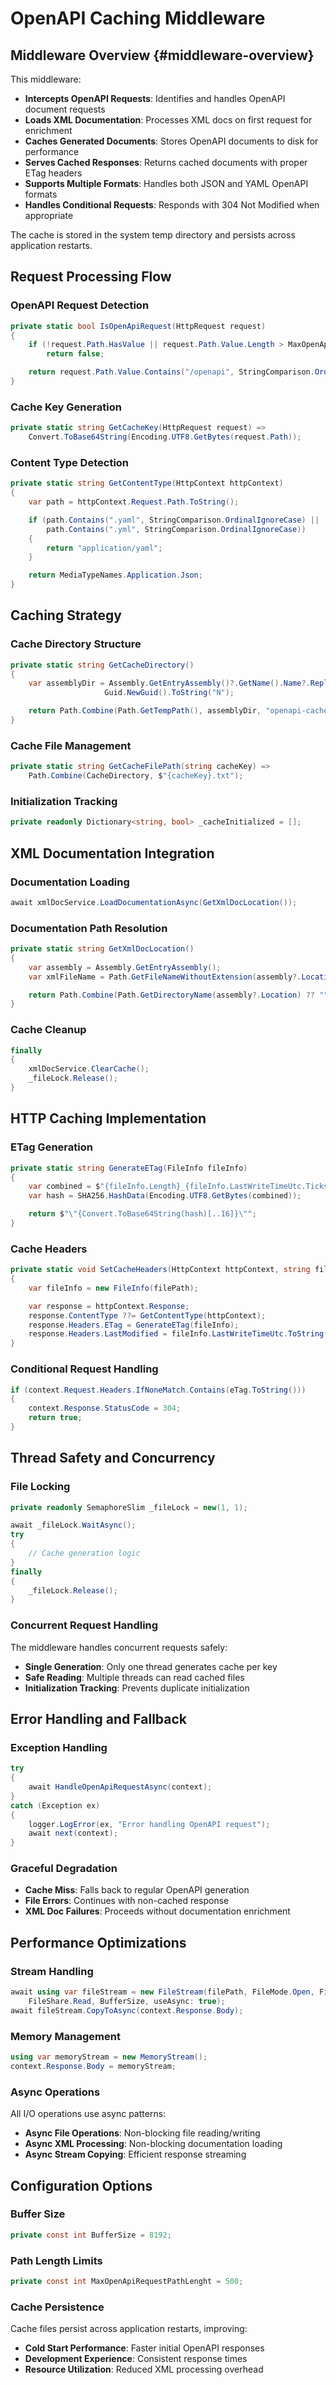 # OpenAPI Caching Middleware

## Middleware Overview {#middleware-overview}

This middleware:

- **Intercepts OpenAPI Requests**: Identifies and handles OpenAPI document requests
- **Loads XML Documentation**: Processes XML docs on first request for enrichment
- **Caches Generated Documents**: Stores OpenAPI documents to disk for performance
- **Serves Cached Responses**: Returns cached documents with proper ETag headers
- **Supports Multiple Formats**: Handles both JSON and YAML OpenAPI formats
- **Handles Conditional Requests**: Responds with 304 Not Modified when appropriate

The cache is stored in the system temp directory and persists across application restarts.

## Request Processing Flow

### OpenAPI Request Detection

```csharp
private static bool IsOpenApiRequest(HttpRequest request)
{
    if (!request.Path.HasValue || request.Path.Value.Length > MaxOpenApiRequestPathLenght)
        return false;

    return request.Path.Value.Contains("/openapi", StringComparison.OrdinalIgnoreCase);
}
```

### Cache Key Generation

```csharp
private static string GetCacheKey(HttpRequest request) => 
    Convert.ToBase64String(Encoding.UTF8.GetBytes(request.Path));
```

### Content Type Detection

```csharp
private static string GetContentType(HttpContext httpContext)
{
    var path = httpContext.Request.Path.ToString();

    if (path.Contains(".yaml", StringComparison.OrdinalIgnoreCase) || 
        path.Contains(".yml", StringComparison.OrdinalIgnoreCase))
    {
        return "application/yaml";
    }

    return MediaTypeNames.Application.Json;
}
```

## Caching Strategy

### Cache Directory Structure

```csharp
private static string GetCacheDirectory()
{
    var assemblyDir = Assembly.GetEntryAssembly()?.GetName().Name?.Replace('.', '_') ?? 
                     Guid.NewGuid().ToString("N");

    return Path.Combine(Path.GetTempPath(), assemblyDir, "openapi-cache");
}
```

### Cache File Management

```csharp
private static string GetCacheFilePath(string cacheKey) => 
    Path.Combine(CacheDirectory, $"{cacheKey}.txt");
```

### Initialization Tracking

```csharp
private readonly Dictionary<string, bool> _cacheInitialized = [];
```

## XML Documentation Integration

### Documentation Loading

```csharp
await xmlDocService.LoadDocumentationAsync(GetXmlDocLocation());
```

### Documentation Path Resolution

```csharp
private static string GetXmlDocLocation()
{
    var assembly = Assembly.GetEntryAssembly();
    var xmlFileName = Path.GetFileNameWithoutExtension(assembly?.Location) + ".xml";

    return Path.Combine(Path.GetDirectoryName(assembly?.Location) ?? "", xmlFileName);
}
```

### Cache Cleanup

```csharp
finally
{
    xmlDocService.ClearCache();
    _fileLock.Release();
}
```

## HTTP Caching Implementation

### ETag Generation

```csharp
private static string GenerateETag(FileInfo fileInfo)
{
    var combined = $"{fileInfo.Length}_{fileInfo.LastWriteTimeUtc.Ticks}";
    var hash = SHA256.HashData(Encoding.UTF8.GetBytes(combined));

    return $"\"{Convert.ToBase64String(hash)[..16]}\"";
}
```

### Cache Headers

```csharp
private static void SetCacheHeaders(HttpContext httpContext, string filePath)
{
    var fileInfo = new FileInfo(filePath);

    var response = httpContext.Response;
    response.ContentType ??= GetContentType(httpContext);
    response.Headers.ETag = GenerateETag(fileInfo);
    response.Headers.LastModified = fileInfo.LastWriteTimeUtc.ToString("R");
}
```

### Conditional Request Handling

```csharp
if (context.Request.Headers.IfNoneMatch.Contains(eTag.ToString()))
{
    context.Response.StatusCode = 304;
    return true;
}
```

## Thread Safety and Concurrency

### File Locking

```csharp
private readonly SemaphoreSlim _fileLock = new(1, 1);

await _fileLock.WaitAsync();
try
{
    // Cache generation logic
}
finally
{
    _fileLock.Release();
}
```

### Concurrent Request Handling

The middleware handles concurrent requests safely:

- **Single Generation**: Only one thread generates cache per key
- **Safe Reading**: Multiple threads can read cached files
- **Initialization Tracking**: Prevents duplicate initialization

## Error Handling and Fallback

### Exception Handling

```csharp
try
{
    await HandleOpenApiRequestAsync(context);
}
catch (Exception ex)
{
    logger.LogError(ex, "Error handling OpenAPI request");
    await next(context);
}
```

### Graceful Degradation

- **Cache Miss**: Falls back to regular OpenAPI generation
- **File Errors**: Continues with non-cached response
- **XML Doc Failures**: Proceeds without documentation enrichment

## Performance Optimizations

### Stream Handling

```csharp
await using var fileStream = new FileStream(filePath, FileMode.Open, FileAccess.Read, 
    FileShare.Read, BufferSize, useAsync: true);
await fileStream.CopyToAsync(context.Response.Body);
```

### Memory Management

```csharp
using var memoryStream = new MemoryStream();
context.Response.Body = memoryStream;
```

### Async Operations

All I/O operations use async patterns:

- **Async File Operations**: Non-blocking file reading/writing
- **Async XML Processing**: Non-blocking documentation loading
- **Async Stream Copying**: Efficient response streaming

## Configuration Options

### Buffer Size

```csharp
private const int BufferSize = 8192;
```

### Path Length Limits

```csharp
private const int MaxOpenApiRequestPathLenght = 500;
```

### Cache Persistence

Cache files persist across application restarts, improving:

- **Cold Start Performance**: Faster initial OpenAPI responses
- **Development Experience**: Consistent response times
- **Resource Utilization**: Reduced XML processing overhead